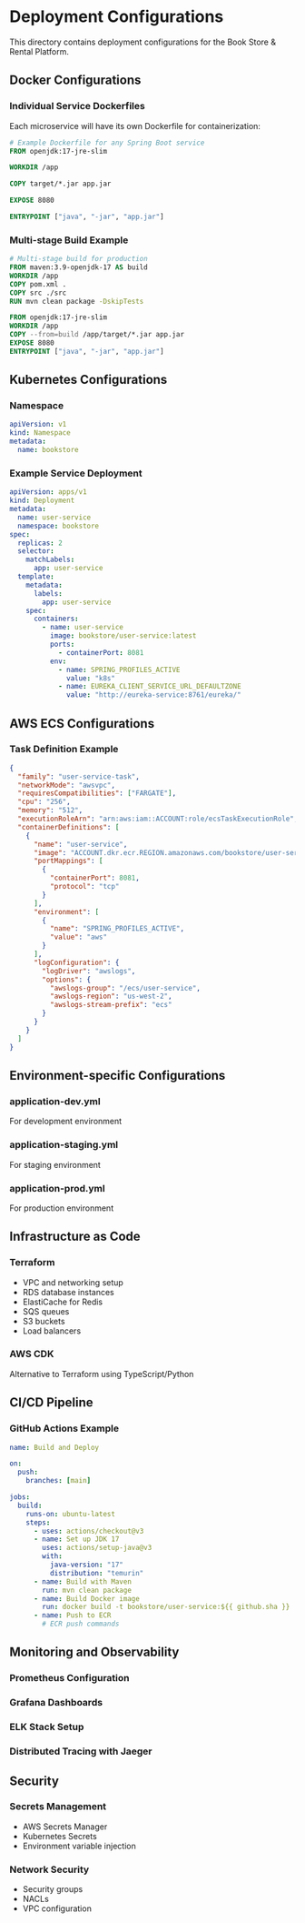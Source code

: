 # Deployment Configurations

This directory contains deployment configurations for the Book Store & Rental Platform.

## Docker Configurations

### Individual Service Dockerfiles

Each microservice will have its own Dockerfile for containerization:

```dockerfile
# Example Dockerfile for any Spring Boot service
FROM openjdk:17-jre-slim

WORKDIR /app

COPY target/*.jar app.jar

EXPOSE 8080

ENTRYPOINT ["java", "-jar", "app.jar"]
```

### Multi-stage Build Example

```dockerfile
# Multi-stage build for production
FROM maven:3.9-openjdk-17 AS build
WORKDIR /app
COPY pom.xml .
COPY src ./src
RUN mvn clean package -DskipTests

FROM openjdk:17-jre-slim
WORKDIR /app
COPY --from=build /app/target/*.jar app.jar
EXPOSE 8080
ENTRYPOINT ["java", "-jar", "app.jar"]
```

## Kubernetes Configurations

### Namespace

```yaml
apiVersion: v1
kind: Namespace
metadata:
  name: bookstore
```

### Example Service Deployment

```yaml
apiVersion: apps/v1
kind: Deployment
metadata:
  name: user-service
  namespace: bookstore
spec:
  replicas: 2
  selector:
    matchLabels:
      app: user-service
  template:
    metadata:
      labels:
        app: user-service
    spec:
      containers:
        - name: user-service
          image: bookstore/user-service:latest
          ports:
            - containerPort: 8081
          env:
            - name: SPRING_PROFILES_ACTIVE
              value: "k8s"
            - name: EUREKA_CLIENT_SERVICE_URL_DEFAULTZONE
              value: "http://eureka-service:8761/eureka/"
```

## AWS ECS Configurations

### Task Definition Example

```json
{
  "family": "user-service-task",
  "networkMode": "awsvpc",
  "requiresCompatibilities": ["FARGATE"],
  "cpu": "256",
  "memory": "512",
  "executionRoleArn": "arn:aws:iam::ACCOUNT:role/ecsTaskExecutionRole",
  "containerDefinitions": [
    {
      "name": "user-service",
      "image": "ACCOUNT.dkr.ecr.REGION.amazonaws.com/bookstore/user-service:latest",
      "portMappings": [
        {
          "containerPort": 8081,
          "protocol": "tcp"
        }
      ],
      "environment": [
        {
          "name": "SPRING_PROFILES_ACTIVE",
          "value": "aws"
        }
      ],
      "logConfiguration": {
        "logDriver": "awslogs",
        "options": {
          "awslogs-group": "/ecs/user-service",
          "awslogs-region": "us-west-2",
          "awslogs-stream-prefix": "ecs"
        }
      }
    }
  ]
}
```

## Environment-specific Configurations

### application-dev.yml

For development environment

### application-staging.yml

For staging environment

### application-prod.yml

For production environment

## Infrastructure as Code

### Terraform

- VPC and networking setup
- RDS database instances
- ElastiCache for Redis
- SQS queues
- S3 buckets
- Load balancers

### AWS CDK

Alternative to Terraform using TypeScript/Python

## CI/CD Pipeline

### GitHub Actions Example

```yaml
name: Build and Deploy

on:
  push:
    branches: [main]

jobs:
  build:
    runs-on: ubuntu-latest
    steps:
      - uses: actions/checkout@v3
      - name: Set up JDK 17
        uses: actions/setup-java@v3
        with:
          java-version: "17"
          distribution: "temurin"
      - name: Build with Maven
        run: mvn clean package
      - name: Build Docker image
        run: docker build -t bookstore/user-service:${{ github.sha }} ./user-service
      - name: Push to ECR
        # ECR push commands
```

## Monitoring and Observability

### Prometheus Configuration

### Grafana Dashboards

### ELK Stack Setup

### Distributed Tracing with Jaeger

## Security

### Secrets Management

- AWS Secrets Manager
- Kubernetes Secrets
- Environment variable injection

### Network Security

- Security groups
- NACLs
- VPC configuration
